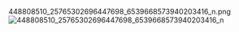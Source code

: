 448808510_25765302696447698_6539668573940203416_n.png
![448808510_25765302696447698_6539668573940203416_n](https://github.com/ahtasham67/MediSphere_L2-T1_ORACLEDB/assets/121820860/06ebb9ba-6d65-4cd5-8aa5-5cb6980e0861)
